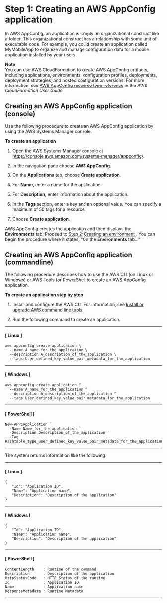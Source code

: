 # Step 1: Creating an AWS AppConfig application<a name="appconfig-creating-application"></a>

In AWS AppConfig, an application is simply an organizational construct like a folder\. This organizational construct has a relationship with some unit of executable code\. For example, you could create an application called MyMobileApp to organize and manage configuration data for a mobile application installed by your users\.

**Note**  
You can use AWS CloudFormation to create AWS AppConfig artifacts, including applications, environments, configuration profiles, deployments, deployment strategies, and hosted configuration versions\. For more information, see [AWS AppConfig resource type reference](https://docs.aws.amazon.com/AWSCloudFormation/latest/UserGuide/AWS_AppConfig.html) in the *AWS CloudFormation User Guide*\.

## Creating an AWS AppConfig application \(console\)<a name="appconfig-creating-application-console"></a>

Use the following procedure to create an AWS AppConfig application by using the AWS Systems Manager console\.

**To create an application**

1. Open the AWS Systems Manager console at [https://console\.aws\.amazon\.com/systems\-manager/appconfig/](https://console.aws.amazon.com/systems-manager/appconfig/)\.

1. In the navigation pane choose **AWS AppConfig**\.

1. On the **Applications** tab, choose **Create application**\.

1. For **Name**, enter a name for the application\.

1. For **Description**, enter information about the application\.

1. In the **Tags** section, enter a key and an optional value\. You can specify a maximum of 50 tags for a resource\. 

1. Choose **Create application**\.

AWS AppConfig creates the application and then displays the **Environments** tab\. Proceed to [Step 2: Creating an environment ](appconfig-creating-environment.md)\. You can begin the procedure where it states, "On the **Environments** tab\.\.\."

## Creating an AWS AppConfig application \(commandline\)<a name="appconfig-creating-application-commandline"></a>

The following procedure describes how to use the AWS CLI \(on Linux or Windows\) or AWS Tools for PowerShell to create an AWS AppConfig application\.

**To create an application step by step**

1. Install and configure the AWS CLI\. For information, see [Install or upgrade AWS command line tools](getting-started-cli.md)\.

1. Run the following command to create an application\. 

------
#### [ Linux ]

   ```
   aws appconfig create-application \
     --name A_name_for_the_application \
     --description A_description_of_the_application \  
     --tags User_defined_key_value_pair_metadata_for_the_application
   ```

------
#### [ Windows ]

   ```
   aws appconfig create-application ^
     --name A_name_for_the_application ^
     --description A_description_of_the_application ^
     --tags User_defined_key_value_pair_metadata_for_the_application
   ```

------
#### [ PowerShell ]

   ```
   New-APPCApplication `
     -Name Name_for_the_application `
     -Description Description_of_the_application `
     -Tag Hashtable_type_user_defined_key_value_pair_metadata_for_the_application
   ```

------

   The system returns information like the following\.

------
#### [ Linux ]

   ```
   {
      "Id": "Application ID",
      "Name": "Application name",
      "Description": "Description of the application"
   }
   ```

------
#### [ Windows ]

   ```
   {
      "Id": "Application ID",
      "Name": "Application name",
      "Description": "Description of the application"
   }
   ```

------
#### [ PowerShell ]

   ```
   ContentLength    : Runtime of the command
   Description      : Description of the application
   HttpStatusCode   : HTTP Status of the runtime
   Id               : Application ID
   Name             : Application name
   ResponseMetadata : Runtime Metadata
   ```

------